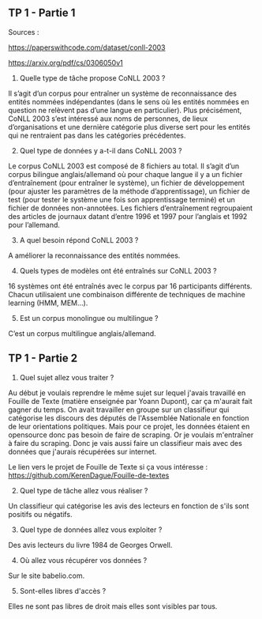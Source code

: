 ## TP 1 - Partie 1 

Sources :

https://paperswithcode.com/dataset/conll-2003

https://arxiv.org/pdf/cs/0306050v1

1. Quelle type de tâche propose CoNLL 2003 ?

Il s’agit d’un corpus pour entraîner un système de reconnaissance des entités nommées indépendantes (dans le sens où les entités nommées en question ne relèvent pas d’une langue en particulier). Plus précisément, CoNLL 2003 s’est intéressé aux noms de personnes, de lieux d’organisations et une dernière catégorie plus diverse sert pour les entités qui ne rentraient pas dans les catégories précédentes. 

2. Quel type de données y a-t-il dans CoNLL 2003 ? 

Le corpus CoNLL 2003 est composé de 8 fichiers au total. Il s’agit d’un corpus bilingue anglais/allemand où pour chaque langue il y a un fichier d’entraînement (pour entraîner le système), un fichier de développement (pour ajuster les paramètres de la méthode d’apprentissage), un fichier de test (pour tester le système une fois son apprentissage terminé) et un fichier de données non-annotées.
Les fichiers d’entraînement regroupaient des articles de journaux datant d’entre 1996 et 1997 pour l’anglais et 1992 pour l’allemand.

3. A quel besoin répond CoNLL 2003 ?
   
A améliorer la reconnaissance des entités nommées.

4. Quels types de modèles ont été entraînés sur CoNLL 2003 ?
   
16 systèmes ont été entraînés avec le corpus par 16 participants différents. Chacun utilisaient une combinaison différente de techniques de machine learning (HMM, MEM…).

5. Est un corpus monolingue ou multilingue ?

C’est un corpus multilingue anglais/allemand.


## TP 1 - Partie 2


1. Quel sujet allez vous traiter ?

Au début je voulais reprendre le même sujet sur lequel j'avais travaillé en Fouille de Texte (matière enseignée par Yoann Dupont), car ça m'aurait fait gagner du temps. On avait travailler en groupe sur un classifieur qui catégorise les discours des députés de l'Assemblée Nationale en fonction de leur orientations politiques. Mais pour ce projet, les données étaient en opensource donc pas besoin de faire de scraping. Or je voulais m'entraîner à faire du scraping. Donc je vais aussi faire un classifieur mais avec des données que j'aurais récupérées sur internet.

Le lien vers le projet de Fouille de Texte si ça vous intéresse : https://github.com/KerenDague/Fouille-de-textes

2. Quel type de tâche allez vous réaliser ?

Un classifieur qui catégorise les avis des lecteurs en fonction de s'ils sont positifs ou négatifs.

3. Quel type de données allez vous exploiter ?

Des avis lecteurs du livre 1984 de Georges Orwell.

4. Où allez vous récupérer vos données ?

Sur le site babelio.com.

5. Sont-elles libres d'accès ?

Elles ne sont pas libres de droit mais elles sont visibles par tous.
  
